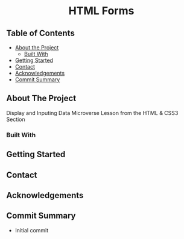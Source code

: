 <!--
*** Thanks for checking out this README Template. 
-->


<!-- PROJECT TITLE -->

<br />
<h1 align="center">HTML Forms</h1>




<!-- TABLE OF CONTENTS -->


## Table of Contents

* [About the Project](#about-the-project)
  * [Built With](#built-with)
* [Getting Started](#getting-started)
* [Contact](#contact)
* [Acknowledgements](#acknowledgements)
* [Commit Summary](#commit-summary)


<!-- ABOUT THE PROJECT -->
## About The Project

Display and Inputing Data Microverse Lesson from the HTML &amp; CSS3 Section



### Built With 






<!-- GETTING STARTED -->
## Getting Started



<!-- CONTACT -->
## Contact



<!-- ACKNOWLEDGEMENTS -->
## Acknowledgements




<!-- COMMIT -->
## Commit Summary
* Initial commit